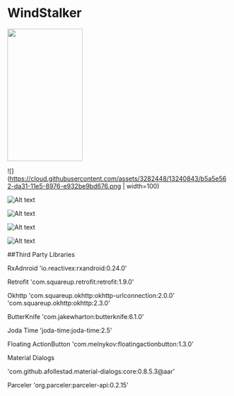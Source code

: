 # WindStalker

<img src=https://cloud.githubusercontent.com/assets/3282448/13240843/b5a5e562-da31-11e5-8976-e932be9bd676.png width=170 height=300 />

![](https://cloud.githubusercontent.com/assets/3282448/13240843/b5a5e562-da31-11e5-8976-e932be9bd676.png | width=100)

![Alt text](https://cloud.githubusercontent.com/assets/3282448/13240916/60991b9c-da32-11e5-95c8-7fabd439557e.png)

![Alt text](https://cloud.githubusercontent.com/assets/3282448/13240960/aa36b9da-da32-11e5-98b3-3907b5dcee29.png)

![Alt text](https://cloud.githubusercontent.com/assets/3282448/13240959/aa3650a8-da32-11e5-86ab-15e293435665.png)

![Alt text](https://cloud.githubusercontent.com/assets/3282448/13240958/aa337d7e-da32-11e5-8c77-ce67adec2374.png)

##Third Party Libraries

RxAdnroid
'io.reactivex:rxandroid:0.24.0'

Retrofit
'com.squareup.retrofit:retrofit:1.9.0'

Okhttp
'com.squareup.okhttp:okhttp-urlconnection:2.0.0'
'com.squareup.okhttp:okhttp:2.3.0'

ButterKnife
'com.jakewharton:butterknife:6.1.0'

Joda Time
'joda-time:joda-time:2.5'

Floating ActionButton
'com.melnykov:floatingactionbutton:1.3.0'

Material Dialogs

'com.github.afollestad.material-dialogs:core:0.8.5.3@aar'

Parceler
'org.parceler:parceler-api:0.2.15'

